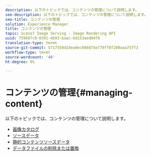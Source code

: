 ```yaml
---
description: 以下のトピックでは、コンテンツの管理について説明します。
seo-description: 以下のトピックでは、コンテンツの管理について説明します。
seo-title: コンテンツの管理
solution: Experience Manager
title: コンテンツの管理
topic: Scene7 Image Serving - Image Rendering API
uuid: 759697c9-0391-4b93-baac-6d153aed04f8
translation-type: tm+mt
source-git-commit: 5717550d2dea8ec086875e770ff8f200aaa75ff3
workflow-type: tm+mt
source-wordcount: '40'
ht-degree: 0%

---
```



# コンテンツの管理{#managing-content}

以下のトピックでは、コンテンツの管理について説明します。

* [画像カタログ](c-image-catalogs.md)
* [ソースデータ](r-source-data.md)
* [静的コンテンツソースデータ](c-static-content-source-data.md)
* [データファイルの削除または置換](c-deleting-or-replacing-data-files.md)
